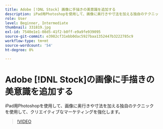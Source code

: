 ```yaml
---
title: Adobe [!DNL Stock] 画像に手描きの美意識を追加する
description: iPad用Photoshopを使用して、画像に奥行きや寸法を加える独自のテクニックを使用して、クリエイティブなマーケティングを強化
role: User
level: Beginner, Intermediate
thumbnail: 331819.jpg
exl-id: 7540e1e1-08d5-41f2-b0ff-e9a9fe939095
source-git-commit: e3982cf31ebb0dac5927baa1352447b3222785c9
workflow-type: tm+mt
source-wordcount: '54'
ht-degree: 0%

---
```


# Adobe [!DNL Stock]の画像に手描きの美意識を追加する

iPad用Photoshopを使用して、画像に奥行きや寸法を加える独自のテクニックを使用して、クリエイティブなマーケティングを強化します。

>[!VIDEO](https://video.tv.adobe.com/v/331819?hidetitle=true)
